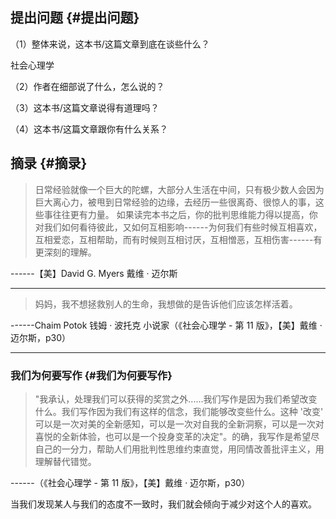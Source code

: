 
## 提出问题 {#提出问题}

（1）整体来说，这本书/这篇文章到底在谈些什么？

社会心理学

（2）作者在细部说了什么，怎么说的？

（3）这本书/这篇文章说得有道理吗？

（4）这本书/这篇文章跟你有什么关系？


## 摘录 {#摘录}

> 日常经验就像一个巨大的陀螺，大部分人生活在中间，只有极少数人会因为巨大离心力，被甩到日常经验的边缘，去经历一些很离奇、很惊人的事，这些事往往更有力量。
> 如果读完本书之后，你的批判思维能力得以提高，你对我们如何看待彼此，又如何互相影响------为何我们有些时候互相喜欢，互相爱恋，互相帮助，而有时候则互相讨厌，互相憎恶，互相伤害------有更深刻的理解。

------【美】David G. Myers 戴维 · 迈尔斯

---

> 妈妈，我不想拯救别人的生命，我想做的是告诉他们应该怎样活着。

------Chaim Potok 钱姆 · 波托克 小说家（《社会心理学 -
第 11 版》，【美】戴维 · 迈尔斯，p30）

---


### 我们为何要写作 {#我们为何要写作}

> "我承认，处理我们可以获得的奖赏之外......我们写作是因为我们希望改变什么。我们写作因为我们有这样的信念，我们能够改变些什么。这种
> '改变'
> 可以是一次对美的全新感知，可以是一次对自我的全新洞察，可以是一次对喜悦的全新体验，也可以是一个投身变革的决定"。的确，我写作是希望尽自己的一分力，帮助人们用批判性思维约束直觉，用同情改善批评主义，用理解替代错觉。

------（《社会心理学 - 第 11 版》，【美】戴维 · 迈尔斯，p30）

当我们发现某人与我们的态度不一致时，我们就会倾向于减少对这个人的喜欢。
